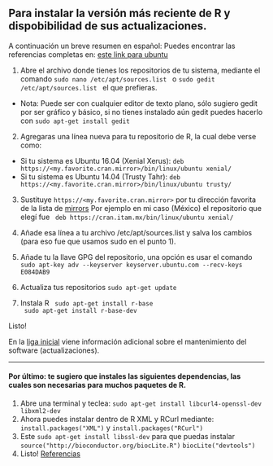 ## Para instalar la versión más reciente de R y dispobibilidad de sus actualizaciones.



A continuación un breve resumen en español:
Puedes encontrar las referencias completas en:  [este link para ubuntu](https://cran.r-project.org/bin/linux/ubuntu/README)

1. Abre el archivo donde tienes los repositorios de tu sistema, mediante el comando ``` sudo nano /etc/apt/sources.list  ``` o ``` sudo gedit /etc/apt/sources.list  ``` el que prefieras.
* Nota: Puede ser con cualquier editor de texto plano, sólo sugiero gedit por ser gráfico y básico, si no tienes instalado aún gedit puedes hacerlo con ```sudo apt-get install gedit ```

2. Agregaras una línea nueva para tu repositorio de R, la cual debe verse como:
* Si tu sistema es Ubuntu 16.04 (Xenial Xerus):   ```deb https://<my.favorite.cran.mirror>/bin/linux/ubuntu xenial/```
* Si tu sistema es Ubuntu 14.04 (Trusty Tahr):  ``` deb https://<my.favorite.cran.mirror>/bin/linux/ubuntu trusty/ ```
 

3. Sustituye ```https://<my.favorite.cran.mirror>```  por tu dirección favorita de la lista de [mirrors](https://cran.r-project.org/mirrors.html)
Por ejemplo en mi caso  (México)  el repositorio que elegí fue 
``` deb https://cran.itam.mx/bin/linux/ubuntu xenial/```

4. Añade esa línea a tu archivo /etc/apt/sources.list y salva los cambios (para eso fue que usamos sudo en el punto 1).

5. Añade tu la llave GPG del repositorio, una opción es usar el comando ```  sudo apt-key adv --keyserver keyserver.ubuntu.com --recv-keys E084DAB9```

6. Actualiza tus repositorios ```sudo apt-get update```

7. Instala R  ``` sudo apt-get install r-base```   
```  sudo apt-get install r-base-dev ```

Listo!


En la [liga inicial](https://cran.r-project.org/bin/linux/ubuntu/README) viene información adicional sobre el mantenimiento del software (actualizaciones).


---

#### Por último: te sugiero que instales las siguientes dependencias, las cuales son necesarias para muchos paquetes de R. 


1. Abre una terminal y teclea: ```sudo apt-get install libcurl4-openssl-dev libxml2-dev ```
2. Ahora puedes instalar dentro de R XML y RCurl mediante: ``` install.packages("XML") ``` y ``` install.packages("RCurl") ```
3.  Este ``` sudo apt-get install libssl-dev ``` para que puedas instalar ``` source("http://bioconductor.org/biocLite.R")```   ``` biocLite("devtools") ```
4. Listo!
[Referencias](https://stackoverflow.com/questions/10965755/genomicfeatures-package-installation-trouble)



